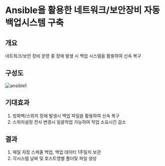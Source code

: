 # Ansible을 활용한 네트워크/보안장비 자동 백업시스템 구축
## 개요
네트워크/보안 장비 운영 중 장애 발생 시 백업 시스템을 활용하여 신속 복구

## 구성도
![ansible1](https://user-images.githubusercontent.com/61907361/147812095-53dd55f4-9d22-4953-9992-ae7572260cba.JPG)

## 기대효과
1. 방화벽/스위치 장애 발생시 백업 파일을 활용하여 신속 복구
2. 스위치설정 전사 변경시 일괄작업 가능하여 작업 소요시간 감소

## 결과
1. 매일 자정 스케줄 백업, 백업 데이터 1주일치 보관
1. 각시스템 날짜 및 호스트명별 폴더및 파일 생성  
